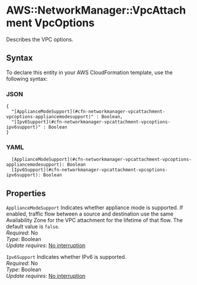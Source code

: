 # AWS::NetworkManager::VpcAttachment VpcOptions<a name="aws-properties-networkmanager-vpcattachment-vpcoptions"></a>

Describes the VPC options\.

## Syntax<a name="aws-properties-networkmanager-vpcattachment-vpcoptions-syntax"></a>

To declare this entity in your AWS CloudFormation template, use the following syntax:

### JSON<a name="aws-properties-networkmanager-vpcattachment-vpcoptions-syntax.json"></a>

```
{
  "[ApplianceModeSupport](#cfn-networkmanager-vpcattachment-vpcoptions-appliancemodesupport)" : Boolean,
  "[Ipv6Support](#cfn-networkmanager-vpcattachment-vpcoptions-ipv6support)" : Boolean
}
```

### YAML<a name="aws-properties-networkmanager-vpcattachment-vpcoptions-syntax.yaml"></a>

```
  [ApplianceModeSupport](#cfn-networkmanager-vpcattachment-vpcoptions-appliancemodesupport): Boolean
  [Ipv6Support](#cfn-networkmanager-vpcattachment-vpcoptions-ipv6support): Boolean
```

## Properties<a name="aws-properties-networkmanager-vpcattachment-vpcoptions-properties"></a>

`ApplianceModeSupport`  <a name="cfn-networkmanager-vpcattachment-vpcoptions-appliancemodesupport"></a>
Indicates whether appliance mode is supported\. If enabled, traffic flow between a source and destination use the same Availability Zone for the VPC attachment for the lifetime of that flow\. The default value is `false`\.  
*Required*: No  
*Type*: Boolean  
*Update requires*: [No interruption](https://docs.aws.amazon.com/AWSCloudFormation/latest/UserGuide/using-cfn-updating-stacks-update-behaviors.html#update-no-interrupt)

`Ipv6Support`  <a name="cfn-networkmanager-vpcattachment-vpcoptions-ipv6support"></a>
Indicates whether IPv6 is supported\.  
*Required*: No  
*Type*: Boolean  
*Update requires*: [No interruption](https://docs.aws.amazon.com/AWSCloudFormation/latest/UserGuide/using-cfn-updating-stacks-update-behaviors.html#update-no-interrupt)